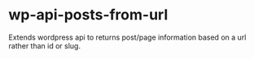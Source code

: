 # wp-api-posts-from-url
Extends wordpress api to returns post/page information based on a url rather than id or slug.
